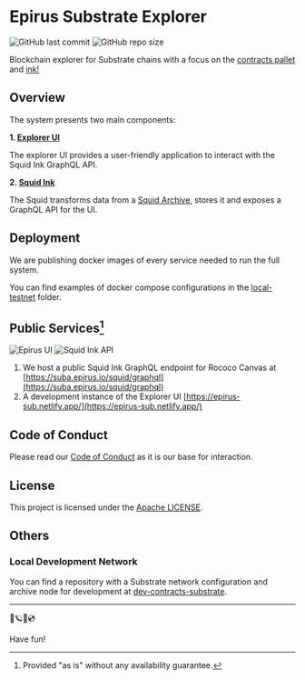# Epirus Substrate Explorer

![GitHub last commit](https://img.shields.io/github/last-commit/web3labs/epirus-substrate) ![GitHub repo size](https://img.shields.io/github/repo-size/web3labs/epirus-substrate)

Blockchain explorer for Substrate chains with a focus on the [contracts pallet](https://github.com/paritytech/substrate/tree/master/frame/contracts) and [ink!](https://ink.substrate.io/)

## Overview

The system presents two main components:

**1. [Explorer UI](explorer-ui/)**

The explorer UI provides a user-friendly application to interact with the Squid Ink GraphQL API.

**2. [Squid Ink](squid-ink/)**

The Squid transforms data from a [Squid Archive](https://docs.subsquid.io/docs/archives/how-to-launch-a-squid-archive), stores it and exposes a GraphQL API for the UI.

## Deployment

We are publishing docker images of every service needed to run the full system.

You can find examples of docker compose configurations in the [local-testnet](https://github.com/web3labs/epirus-substrate/tree/main/local-testnet) folder.

## Public Services[^note]

![Epirus UI](https://img.shields.io/website?label=Epirus%20UI&url=https%3A%2F%2Fepirus-sub.netlify.app%2F) ![Squid Ink API](https://img.shields.io/website?label=Squid%20Ink%20API&url=https%3A%2F%2Fsuba.epirus.io%2Fsquid%2Fgraphql)

1. We host a public Squid Ink GraphQL endpoint for Rococo Canvas at [https://suba.epirus.io/squid/graphql](https://suba.epirus.io/squid/graphql)
2. A development instance of the Explorer UI [https://epirus-sub.netlify.app/](https://epirus-sub.netlify.app/)

[^note]: Provided "as is" without any availability guarantee.

## Code of Conduct

Please read our [Code of Conduct](CODE_OF_CONDUCT.md) as it is our base for interaction.

## License

This project is licensed under the [Apache LICENSE](LICENSE).

## Others

### Local Development Network

You can find a repository with a Substrate network configuration and archive node for development at [dev-contracts-substrate](https://github.com/web3labs/dev-contracts-substrate).

---

💫🪐✨💿

Have fun!
